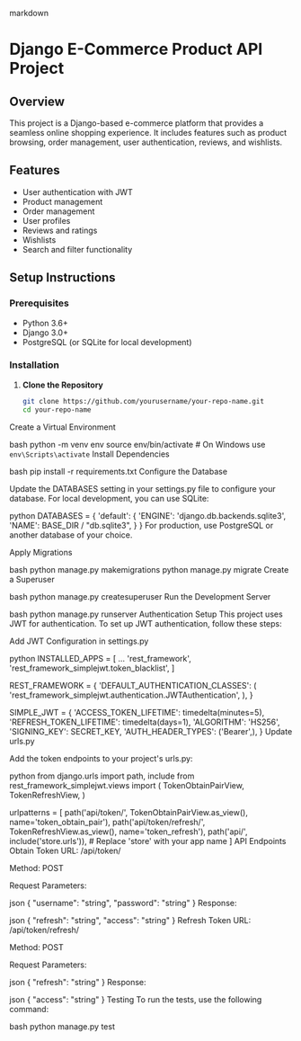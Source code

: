 markdown
# Django E-Commerce Product API Project

## Overview

This project is a Django-based e-commerce platform that provides a seamless online shopping experience. It includes features such as product browsing, order management, user authentication, reviews, and wishlists.

## Features

- User authentication with JWT
- Product management
- Order management
- User profiles
- Reviews and ratings
- Wishlists
- Search and filter functionality

## Setup Instructions

### Prerequisites

- Python 3.6+
- Django 3.0+
- PostgreSQL (or SQLite for local development)

### Installation

1. **Clone the Repository**

   ```bash
   git clone https://github.com/yourusername/your-repo-name.git
   cd your-repo-name
Create a Virtual Environment

bash
python -m venv env
source env/bin/activate  # On Windows use `env\Scripts\activate`
Install Dependencies

bash
pip install -r requirements.txt
Configure the Database

Update the DATABASES setting in your settings.py file to configure your database. For local development, you can use SQLite:

python
DATABASES = {
    'default': {
        'ENGINE': 'django.db.backends.sqlite3',
        'NAME': BASE_DIR / "db.sqlite3",
    }
}
For production, use PostgreSQL or another database of your choice.

Apply Migrations

bash
python manage.py makemigrations
python manage.py migrate
Create a Superuser

bash
python manage.py createsuperuser
Run the Development Server

bash
python manage.py runserver
Authentication Setup
This project uses JWT for authentication. To set up JWT authentication, follow these steps:

Add JWT Configuration in settings.py

python
INSTALLED_APPS = [
    ...
    'rest_framework',
    'rest_framework_simplejwt.token_blacklist',
]

REST_FRAMEWORK = {
    'DEFAULT_AUTHENTICATION_CLASSES': (
        'rest_framework_simplejwt.authentication.JWTAuthentication',
    ),
}

SIMPLE_JWT = {
    'ACCESS_TOKEN_LIFETIME': timedelta(minutes=5),
    'REFRESH_TOKEN_LIFETIME': timedelta(days=1),
    'ALGORITHM': 'HS256',
    'SIGNING_KEY': SECRET_KEY,
    'AUTH_HEADER_TYPES': ('Bearer',),
}
Update urls.py

Add the token endpoints to your project's urls.py:

python
from django.urls import path, include
from rest_framework_simplejwt.views import (
    TokenObtainPairView,
    TokenRefreshView,
)

urlpatterns = [
    path('api/token/', TokenObtainPairView.as_view(), name='token_obtain_pair'),
    path('api/token/refresh/', TokenRefreshView.as_view(), name='token_refresh'),
    path('api/', include('store.urls')),  # Replace 'store' with your app name
]
API Endpoints
Obtain Token
URL: /api/token/

Method: POST

Request Parameters:

json
{
    "username": "string",
    "password": "string"
}
Response:

json
{
    "refresh": "string",
    "access": "string"
}
Refresh Token
URL: /api/token/refresh/

Method: POST

Request Parameters:

json
{
    "refresh": "string"
}
Response:

json
{
    "access": "string"
}
Testing
To run the tests, use the following command:

bash
python manage.py test
